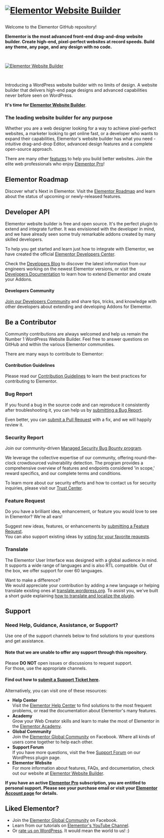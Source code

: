 # <p><a href="https://elemn.to/gh-to-elementor"><img src="https://i.imgur.com/0Guj2pn.png?1" alt="Elementor Website Builder"></a></p>

Welcome to the Elementor GitHub repository!

**Elementor is the most advanced front-end drag-and-drop website builder. Create high-end, pixel-perfect websites at record speeds. Build any theme, any page, and any design with no code.**

<br>

<p><a href="https://elemn.to/gh-to-elementor"><img src="https://ps.w.org/elementor/assets/screenshot-1.gif" alt="Elementor Website Builder"></a></p>

<br>

Introducing a WordPress website builder with no limits of design. A website builder that delivers high-end page designs and advanced capabilities never before seen on WordPress.

**It's time for [Elementor Website Builder](https://elemn.to/gh-to-elementor)**.

### The leading website builder for any purpose

Whether you are a web designer looking for a way to achieve pixel-perfect websites, a marketer looking to get online fast, or a developer who wants to expand their capabilities, Elementor's website builder has what you need - intuitive drag-and-drop Editor, advanced design features and a complete open-source approach.

There are many other [features](https://elemn.to/gh-to-features) to help you build better websites. Join the elite web professionals who enjoy [Elementor Pro](https://elemn.to/gh-to-elementor-pro)!

## Elementor Roadmap

Discover what's Next in Elementor. Visit the [Elementor Roadmap](https://elemn.to/gh-to-roadmap) and learn about the status of upcoming or newly-released features.

## Developer API

Elementor website builder is free and open source. It's the perfect plugin to extend and integrate further. It was envisioned with the developer in mind, and we have already seen some truly remarkable addons created by many skilled developers.

To help you get started and learn just how to integrate with Elementor, we have created the official [Elementor Developers Center](https://elemn.to/gh-to-dev-center).

Check the [Developers Blog](https://elemn.to/gh-to-dev-blog) to discover the latest information from our engineers working on the newest Elementor versions, or visit the [Developers Documentation](https://elemn.to/gh-to-dev-docs) to learn how to extend Elementor and create your Addons.

#### Developers Community

[Join our Developers Community](https://elemn.to/dev-community) and share tips, tricks, and knowledge with other developers about extending and developing Addons for Elementor.

## Be a Contributor

Community contributions are always welcomed and help us remain the Number 1 WordPress Website Builder. Feel free to answer questions on GitHub and within the various Elementor communities.

There are many ways to contribute to Elementor:

#### Contribution Guidelines

Please read our [Contribution Guidelines](https://elemn.to/gh-contributing) to learn the best practices for contributing to Elementor.

### Bug Report

If you found a bug in the source code and can reproduce it consistently after troubleshooting it, you can help us by [submitting a Bug Report](https://elemn.to/gh-new-bug-report).

Even better, you can [submit a Pull Request](https://elemn.to/gh-new-pr) with a fix, and we will happily review it.

### Security Report

Join our community-driven [Managed Security Bug Bounty program](https://elemn.to/bug-bounty).

We leverage the collective expertise of our community, offering round-the-clock crowdsourced vulnerability detection. The program provides a comprehensive overview of features and endpoints considered 'in scope,' reward specifics, and our complete terms and conditions.

To learn more about our security efforts and how to contact us for security inquiries, please visit our [Trust Center](https://elemn.to/gh-to-trust-center).

### Feature Request

Do you have a brilliant idea, enhancement, or feature you would love to see in Elementor? We're all ears!

Suggest new ideas, features, or enhancements by [submitting a Feature Request](https://elemn.to/gh-new-feature-request).
<br>You can also support existing ideas by [voting for your favorite requests](https://elemn.to/gh-feature-requests).

### Translate

The Elementor User Interface was designed with a global audience in mind. It supports a wide range of languages and is also RTL compatible. Out of the box, we offer support for over 60 languages.

Want to make a difference? <br>We would appreciate your contribution by adding a new language or helping translate existing ones at [translate.wordpress.org](https://elemn.to/transate-repo). To assist you, we've built a short guide explaining [how to translate and localize the plugin](https://elemn.to/gh-to-help-localize-elementor).

## Support

### Need Help, Guidance, Assistance, or Support?

Use one of the support channels below to find solutions to your questions and get assistance.

#### Note that we are unable to offer any support through this repository.

Please **DO NOT** open issues or discussions to request support.
<br>For those, use the appropriate channels.

#### Find out how to [submit a Support Ticket here](https://elemn.to/support-ticket).

Alternatively, you can visit one of these resources:

-   **Help Center** <br>Visit the [Elementor Help Center](https://elemn.to/gh-to-help-center) to find solutions to the most frequent problems, or read the documentation about Elementor's many features.
-   **Academy** <br>Grow your Web Creator skills and learn to make the most of Elementor in the [Elementor Academy](https://elemn.to/gh-to-academy).
-   **Global Community** <br>Join the [Elementor Global Community](https://elemn.to/community-on-fb) on Facebook. Where all kinds of users come together to help each other.
-   **Support Forum** <br>If you have more questions, visit the free [Support Forum](https://elemn.to/wp-support-forum) on our WordPress plugin page.
-   **Elementor Website** <br>For more information about features, FAQs, and documentation, check out our website at [Elementor Website Builder](https://elemn.to/gh-to-elementor).

**If you have an active [Elementor Pro](https://elemn.to/gh-to-elementor-pro) subscription, you are entitled to personal support. Please see your purchase email or visit your [Elementor Account page](https://elemn.to/my-elementor) for details.**

## Liked Elementor?

-   Join the [Elementor Global Community](https://elemn.to/community-on-fb) on Facebook.
-   Learn from our tutorials on [Elementor's YouTube Channel](https://elemn.to/yt).
-   Or [rate us on WordPress](https://wordpress.org/support/plugin/elementor/reviews/?filter=5/#new-post). It would mean the world to us! :)
